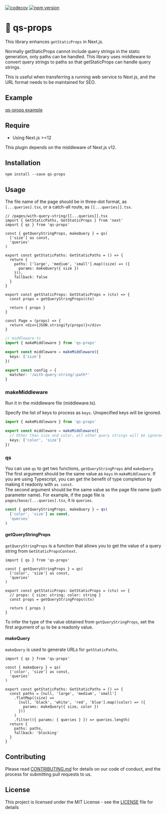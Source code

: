 [![codecov](https://codecov.io/gh/aiji42/next-qs-props/branch/main/graph/badge.svg?token=ZWU2IX3T1U)](https://codecov.io/gh/aiji42/next-qs-props)
[![npm version](https://badge.fury.io/js/qs-props.svg)](https://badge.fury.io/js/qs-props)

# :bowl_with_spoon: qs-props

This library enhances `getStaticProps` in Next.js.

Normally getStaticProps cannot include query strings in the static generation, only paths can be handled. This library uses middleware to convert query strings to paths so that getStaticProps can handle query strings.

This is useful when transferring a running web service to Next.js, and the URL format needs to be maintained for SEO.

## Example

[qs-props example](https://next-qs-props.vercel.app)

## Require

- Using Next.js >=12

This plugin depends on the middleware of Next.js v12.

## Installation

```
npm install --save qs-props
```

## Usage

The file name of the page should be in three-dot format, as `[...queries].tsx`, or a catch-all route, as `[[...queries]].tsx`.
```tsx
// /pages/with-query-string/[[...queries]].tsx
import { GetStaticPaths, GetStaticProps } from 'next'
import { qs } from 'qs-props'

const { getQueryStringProps, makeQuery } = qs(
  ['size'] as const,
  'queries'
)

export const getStaticPaths: GetStaticPaths = () => {
  return {
    paths: ['large', 'medium', 'small'].map((size) => ({
      params: makeQuery({ size })
    })),
    fallback: false
  }
}

export const getStaticProps: GetStaticProps = (ctx) => {
  const props = getQueryStringProps(ctx)

  return { props }
}

const Page = (props) => {
  return <div>{JSON.stringify(props)}</div>
}
```

```ts
// middleware.ts
import { makeMiddleware } from 'qs-props'

export const middleware = makeMiddleware({
  keys: ['size']
})

export const config = {
  matcher: '/with-query-string/:path*'
}
```

### makeMiddleware

Run it in the middleware file (middleware.ts).

Specify the list of keys to process as `keys`. Unspecified keys will be ignored.
```ts
import { makeMiddleware } from 'qs-props'

export const middleware = makeMiddleware({ 
  // Other than size and color, all other query strings will be ignored.
  keys: ['color', 'size']
})
```

### qs

You can use `qs` to get two functions, `getQueryStringProps` and `makeQuery`.  
The first argument should be the same value as `keys` in `makeMiddleware`. If you are using Typescript, you can get the benefit of type completion by making it readonly with `as const`.  
The second argument should be the same value as the page file name (path parameter name). For example, if the page file is `pages/base/[...queries].tsx`, it is `queries`.

```ts
const { getQueryStringProps, makeQuery } = qs(
  ['color', 'size'] as const,
  'queries'
)
```

#### getQueryStringProps
`getQueryStringProps` is a function that allows you to get the value of a query string from `GetStaticPropsContext`.

```tsx
import { qs } from 'qs-props'

const { getQueryStringProps } = qs(
  ['color', 'size'] as const,
  'queries'
)

export const getStaticProps: GetStaticProps = (ctx) => {
  // props: { size: string; color: string }
  const props = getQueryStringProps(ctx)

  return { props }
}
```
To infer the type of the value obtained from `getQueryStringProps`, set the first argument of `qs` to be a readonly value.

#### makeQuery
`makeQuery` is used to generate URLs for `getStaticPaths`.

```tsx
import { qs } from 'qs-props'

const { makeQuery } = qs(
  ['color', 'size'] as const,
  'queries'
)

export const getStaticPaths: GetStaticPaths = () => {
  const paths = [null, 'large', 'medium', 'small']
    .flatMap((size) =>
      [null, 'black', 'white', 'red', 'blue'].map((color) => ({
        params: makeQuery({ size, color })
      }))
    )
    .filter(({ params: { queries } }) => queries.length)
  return {
    paths: paths,
    fallback: 'blocking'
  }
}
```

## Contributing
Please read [CONTRIBUTING.md](https://github.com/aiji42/next-qs-props/blob/main/CONTRIBUTING.md) for details on our code of conduct, and the process for submitting pull requests to us.

## License
This project is licensed under the MIT License - see the [LICENSE](https://github.com/aiji42/next-qs-props/blob/main/LICENSE) file for details
